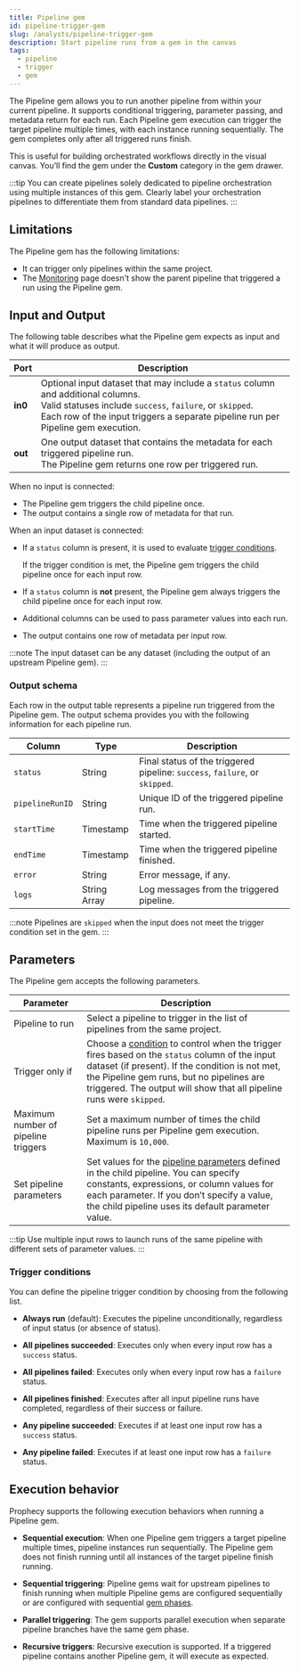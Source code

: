 ```yaml
---
title: Pipeline gem
id: pipeline-trigger-gem
slug: /analysts/pipeline-trigger-gem
description: Start pipeline runs from a gem in the canvas
tags:
  - pipeline
  - trigger
  - gem
---
```


The Pipeline gem allows you to run another pipeline from within your current pipeline. It supports conditional triggering, parameter passing, and metadata return for each run. Each Pipeline gem execution can trigger the target pipeline multiple times, with each instance running sequentially. The gem completes only after all triggered runs finish.

This is useful for building orchestrated workflows directly in the visual canvas. You’ll find the gem under the **Custom** category in the gem drawer.

:::tip
You can create pipelines solely dedicated to pipeline orchestration using multiple instances of this gem. Clearly label your orchestration pipelines to differentiate them from standard data pipelines.
:::

## Limitations

The Pipeline gem has the following limitations:

- It can trigger only pipelines within the same project.
- The [Monitoring](/analysts/monitoring) page doesn't show the parent pipeline that triggered a run using the Pipeline gem.

## Input and Output

The following table describes what the Pipeline gem expects as input and what it will produce as output.

| Port    | Description                                                                                                                                                                                                                             |
| ------- | --------------------------------------------------------------------------------------------------------------------------------------------------------------------------------------------------------------------------------------- |
| **in0** | Optional input dataset that may include a `status` column and additional columns.<br/>Valid statuses include `success`, `failure`, or `skipped`.<br/>Each row of the input triggers a separate pipeline run per Pipeline gem execution. |
| **out** | One output dataset that contains the metadata for each triggered pipeline run. <br/>The Pipeline gem returns one row per triggered run.                                                                                                 |

When no input is connected:

- The Pipeline gem triggers the child pipeline once.
- The output contains a single row of metadata for that run.

When an input dataset is connected:

- If a `status` column is present, it is used to evaluate [trigger conditions](#trigger-conditions).

  If the trigger condition is met, the Pipeline gem triggers the child pipeline once for each input row.

- If a `status` column is **not** present, the Pipeline gem always triggers the child pipeline once for each input row.
- Additional columns can be used to pass parameter values into each run.
- The output contains one row of metadata per input row.

:::note
The input dataset can be any dataset (including the output of an upstream Pipeline gem).
:::

### Output schema

Each row in the output table represents a pipeline run triggered from the Pipeline gem. The output schema provides you with the following information for each pipeline run.

| Column          | Type         | Description                                                                 |
| --------------- | ------------ | --------------------------------------------------------------------------- |
| `status`        | String       | Final status of the triggered pipeline: `success`, `failure`, or `skipped`. |
| `pipelineRunID` | String       | Unique ID of the triggered pipeline run.                                    |
| `startTime`     | Timestamp    | Time when the triggered pipeline started.                                   |
| `endTime`       | Timestamp    | Time when the triggered pipeline finished.                                  |
| `error`         | String       | Error message, if any.                                                      |
| `logs`          | String Array | Log messages from the triggered pipeline.                                   |

:::note
Pipelines are `skipped` when the input does not meet the trigger condition set in the gem.
:::

## Parameters

The Pipeline gem accepts the following parameters.

| Parameter                           | Description                                                                                                                                                                                                                                                                                 |
| ----------------------------------- | ------------------------------------------------------------------------------------------------------------------------------------------------------------------------------------------------------------------------------------------------------------------------------------------- |
| Pipeline to run                     | Select a pipeline to trigger in the list of pipelines from the same project.                                                                                                                                                                                                                |
| Trigger only if                     | Choose a [condition](#trigger-conditions) to control when the trigger fires based on the `status` column of the input dataset (if present). If the condition is not met, the Pipeline gem runs, but no pipelines are triggered. The output will show that all pipeline runs were `skipped`. |
| Maximum number of pipeline triggers | Set a maximum number of times the child pipeline runs per Pipeline gem execution. Maximum is `10,000`.                                                                                                                                                                                      |
| Set pipeline parameters             | Set values for the [pipeline parameters](/analysts/pipeline-parameters) defined in the child pipeline. You can specify constants, expressions, or column values for each parameter. If you don’t specify a value, the child pipeline uses its default parameter value.                      |

:::tip
Use multiple input rows to launch runs of the same pipeline with different sets of parameter values.
:::

### Trigger conditions

You can define the pipeline trigger condition by choosing from the following list.

- **Always run** (default): Executes the pipeline unconditionally, regardless of input status (or absence of status).

- **All pipelines succeeded**: Executes only when every input row has a `success` status.

- **All pipelines failed**: Executes only when every input row has a `failure` status.

- **All pipelines finished**: Executes after all input pipeline runs have completed, regardless of their success or failure.

- **Any pipeline succeeded**: Executes if at least one input row has a `success` status.

- **Any pipeline failed**: Executes if at least one input row has a `failure` status.

## Execution behavior

Prophecy supports the following execution behaviors when running a Pipeline gem.

- **Sequential execution**: When one Pipeline gem triggers a target pipeline multiple times, pipeline instances run sequentially. The Pipeline gem does not finish running until all instances of the target pipeline finish running.

- **Sequential triggering**: Pipeline gems wait for upstream pipelines to finish running when multiple Pipeline gems are configured sequentially or are configured with sequential [gem phases](/analysts/gems/#gem-phase).

- **Parallel triggering**: The gem supports parallel execution when separate pipeline branches have the same gem phase.

- **Recursive triggers**: Recursive execution is supported. If a triggered pipeline contains another Pipeline gem, it will execute as expected.
